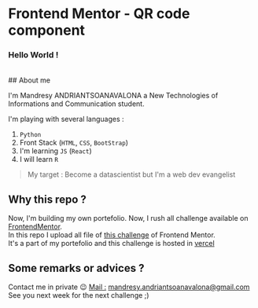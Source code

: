 # Frontend Mentor - QR code component

<h3>Hello World !</h3><br>
## About me 

I'm Mandresy ANDRIANTSOANAVALONA a New Technologies of Informations and Communication student. 

I'm playing with several languages : 
1. `Python` 
2. Front Stack (`HTML`, `CSS`, `BootStrap`)
3. I'm learning `JS` (`React`)
4. I will learn `R`

> My target : Become a datascientist but I'm a web dev evangelist

## Why this repo ? 
Now, I'm building my own portefolio. Now, I rush all challenge available on [FrontendMentor](https://www.frontendmentor.io/). <br>
In this repo I upload all file of [this challenge](https://www.frontendmentor.io/challenges/qr-code-component-iux_sIO_H) of Frontend Mentor. <br>
It's a part of my portefolio and this challenge is hosted in [vercel](https://vercel.com/)

## Some remarks or advices ? 
Contact me in private 😉
<u>Mail :</u> [mandresy.andriantsoanavalona@gmail.com](mailto:mandresy.andriantsoanavalona@gmail.com)<br>
See you next week for the next challenge ;)